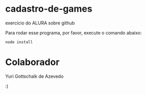 # cadastro-de-games
exercício do ALURA sobre github

Para rodar esse programa, por favor, execute o comando abaixo:

```
node install
```

# Colaborador
Yuri Gottschalk de Azevedo

:)
